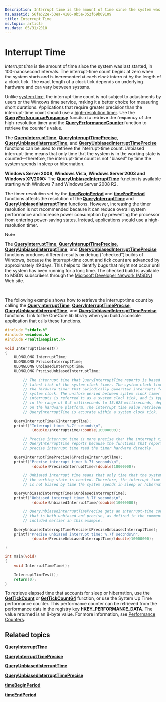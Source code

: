 ```yaml
---
Description: Interrupt time is the amount of time since the system was last started, in 100-nanosecond intervals.
ms.assetid: 56fe322e-53ea-4186-9b5e-352f69b09109
title: Interrupt Time
ms.topic: article
ms.date: 05/31/2018
---
```


# Interrupt Time

*Interrupt time* is the amount of time since the system was last started, in 100-nanosecond intervals. The interrupt-time count begins at zero when the system starts and is incremented at each clock interrupt by the length of a clock tick. The exact length of a clock tick depends on underlying hardware and can vary between systems.

Unlike [system time](system-time.md), the interrupt-time count is not subject to adjustments by users or the Windows time service, making it a better choice for measuring short durations. Applications that require greater precision than the interrupt-time count should use a [high-resolution timer](https://msdn.microsoft.com/library/ms644900(v=VS.85).aspx). Use the [**QueryPerformanceFrequency**](https://msdn.microsoft.com/library/ms644905(v=VS.85).aspx) function to retrieve the frequency of the high-resolution timer and the [**QueryPerformanceCounter**](https://msdn.microsoft.com/library/ms644904(v=VS.85).aspx) function to retrieve the counter's value.

The [**QueryInterruptTime**](/windows/desktop/api/realtimeapiset/nf-realtimeapiset-queryinterrupttime), [**QueryInterruptTimePrecise**](/windows/desktop/api/realtimeapiset/nf-realtimeapiset-queryinterrupttimeprecise), [**QueryUnbiasedInterruptTime**](https://msdn.microsoft.com/library/Ee662307(v=VS.85).aspx), and [**QueryUnbiasedInterruptTimePrecise**](/windows/desktop/api/realtimeapiset/nf-realtimeapiset-queryunbiasedinterrupttimeprecise) functions can be used to retrieve the interrupt-time count. Unbiased interrupt-time means that only time that the system is in the working state is counted—therefore, the interrupt-time count is not "biased" by time the system spends in sleep or hibernation.

**Windows Server 2008, Windows Vista, Windows Server 2003 and Windows XP/2000:** The [**QueryUnbiasedInterruptTime**](https://msdn.microsoft.com/library/Ee662307(v=VS.85).aspx) function is available starting with Windows 7 and Windows Server 2008 R2.

The timer resolution set by the [**timeBeginPeriod**](https://docs.microsoft.com/windows/desktop/api/timeapi/nf-timeapi-timebeginperiod) and [**timeEndPeriod**](https://docs.microsoft.com/windows/desktop/api/timeapi/nf-timeapi-timeendperiod) functions affects the resolution of the [**QueryInterruptTime**](/windows/desktop/api/realtimeapiset/nf-realtimeapiset-queryinterrupttime) and [**QueryUnbiasedInterruptTime**](https://msdn.microsoft.com/library/Ee662307(v=VS.85).aspx) functions. However, increasing the timer resolution is not recommended because it can reduce overall system performance and increase power consumption by preventing the processor from entering power-saving states. Instead, applications should use a high-resolution timer.

> [!Note]  
> The [**QueryInterruptTime**](/windows/desktop/api/realtimeapiset/nf-realtimeapiset-queryinterrupttime), [**QueryInterruptTimePrecise**](/windows/desktop/api/realtimeapiset/nf-realtimeapiset-queryinterrupttimeprecise), [**QueryUnbiasedInterruptTime**](https://msdn.microsoft.com/library/Ee662307(v=VS.85).aspx), and [**QueryUnbiasedInterruptTimePrecise**](/windows/desktop/api/realtimeapiset/nf-realtimeapiset-queryunbiasedinterrupttimeprecise) functions produces different results on debug ("checked") builds of Windows, because the interrupt-time count and tick count are advanced by approximately 49 days. This helps to identify bugs that might not occur until the system has been running for a long time. The checked build is available to MSDN subscribers through the [Microsoft Developer Network (MSDN)](https://go.microsoft.com/fwlink/p/?linkid=8714) Web site.

 

The following example shows how to retrieve the interrupt-time count by calling the [**QueryInterruptTime**](/windows/desktop/api/realtimeapiset/nf-realtimeapiset-queryinterrupttime), [**QueryInterruptTimePrecise**](/windows/desktop/api/realtimeapiset/nf-realtimeapiset-queryinterrupttimeprecise), [**QueryUnbiasedInterruptTime**](https://msdn.microsoft.com/library/Ee662307(v=VS.85).aspx), and [**QueryUnbiasedInterruptTimePrecise**](/windows/desktop/api/realtimeapiset/nf-realtimeapiset-queryunbiasedinterrupttimeprecise) functions. Link to the OneCore.lib library when you build a console application that calls these functions.


```C++
#include "stdafx.h"
#include <windows.h>
#include <realtimeapiset.h>

void InterruptTimeTest()
{
    ULONGLONG InterruptTime;
    ULONGLONG PreciseInterruptTime;
    ULONGLONG UnbiasedInterruptTime;
    ULONGLONG PreciseUnbiasedInterruptTime;

        // The interrupt time that QueryInterruptTime reports is based on the 
        // latest tick of the system clock timer. The system clock timer is 
        // the hardware timer that periodically generates interrupts for the 
        // system clock. The uniform period between system clock timer 
        // interrupts is referred to as a system clock tick, and is typically 
        // in the range of 0.5 milliseconds to 15.625 milliseconds, depending 
        // on the hardware platform. The interrupt time value retrieved by 
        // QueryInterruptTime is accurate within a system clock tick.

    QueryInterruptTime(&InterruptTime);
    printf("Interrupt time: %.7f seconds\n", 
            (double)InterruptTime/(double)10000000);

        // Precise interrupt time is more precise than the interrupt time that
        // QueryInterruptTime reports because the functions that report  
        // precise interrupt time read the timer hardware directly.

    QueryInterruptTimePrecise(&PreciseInterruptTime);
    printf("Precise interrupt time: %.7f seconds\n", 
            (double)PreciseInterruptTime/(double)10000000);

        // Unbiased interrupt time means that only time that the system is in 
        // the working state is counted. Therefore, the interrupt-time count 
        // is not biased by time the system spends in sleep or hibernation.

    QueryUnbiasedInterruptTime(&UnbiasedInterruptTime);
    printf("Unbiased interrupt time: %.7f seconds\n", 
            (double)UnbiasedInterruptTime/(double)10000000);

        // QueryUnbiasedInterruptTimePrecise gets an interrupt-time count
        // that is both unbiased and precise, as defined in the comments
        // included earlier in this example.

    QueryUnbiasedInterruptTimePrecise(&PreciseUnbiasedInterruptTime);
    printf("Precise unbiased interrupt time: %.7f seconds\n", 
            (double)PreciseUnbiasedInterruptTime/(double)10000000);

}

int main(void)
{
    void InterruptTimeTime();

    InterruptTimeTest();
    return(0);
}
```



To retrieve elapsed time that accounts for sleep or hibernation, use the [**GetTickCount**](https://msdn.microsoft.com/library/ms724408(v=VS.85).aspx) or [**GetTickCount64**](https://msdn.microsoft.com/library/ms724411(v=VS.85).aspx) function, or use the System Up Time performance counter. This performance counter can be retrieved from the performance data in the registry key **HKEY\_PERFORMANCE\_DATA**. The value returned is an 8-byte value. For more information, see [Performance Counters](https://docs.microsoft.com/windows/desktop/PerfCtrs/performance-counters-portal).

## Related topics

<dl> <dt>

[**QueryInterruptTime**](/windows/desktop/api/realtimeapiset/nf-realtimeapiset-queryinterrupttime)
</dt> <dt>

[**QueryInterruptTimePrecise**](/windows/desktop/api/realtimeapiset/nf-realtimeapiset-queryinterrupttimeprecise)
</dt> <dt>

[**QueryUnbiasedInterruptTime**](https://msdn.microsoft.com/library/Ee662307(v=VS.85).aspx)
</dt> <dt>

[**QueryUnbiasedInterruptTimePrecise**](/windows/desktop/api/realtimeapiset/nf-realtimeapiset-queryunbiasedinterrupttimeprecise)
</dt> <dt>

[**timeBeginPeriod**](https://docs.microsoft.com/windows/desktop/api/timeapi/nf-timeapi-timebeginperiod)
</dt> <dt>

[**timeEndPeriod**](https://docs.microsoft.com/windows/desktop/api/timeapi/nf-timeapi-timeendperiod)
</dt> </dl>

 

 



